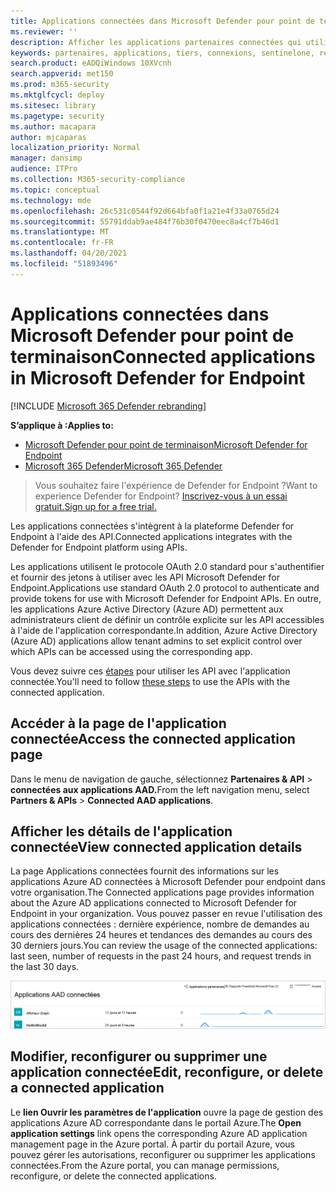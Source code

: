 ```yaml
---
title: Applications connectées dans Microsoft Defender pour point de terminaison
ms.reviewer: ''
description: Afficher les applications partenaires connectées qui utilisent le protocole OAuth 2.0 standard pour s'authentifier et fournir des jetons à utiliser avec les API Microsoft Defender for Endpoint.
keywords: partenaires, applications, tiers, connexions, sentinelone, recherche, bitdefender, corrata, morphisec, paloalto, ziften, meilleure mobilité
search.product: eADQiWindows 10XVcnh
search.appverid: met150
ms.prod: m365-security
ms.mktglfcycl: deploy
ms.sitesec: library
ms.pagetype: security
ms.author: macapara
author: mjcaparas
localization_priority: Normal
manager: dansimp
audience: ITPro
ms.collection: M365-security-compliance
ms.topic: conceptual
ms.technology: mde
ms.openlocfilehash: 26c531c0544f92d664bfa0f1a21e4f33a0765d24
ms.sourcegitcommit: 55791ddab9ae484f76b30f0470eec8a4cf7b46d1
ms.translationtype: MT
ms.contentlocale: fr-FR
ms.lasthandoff: 04/20/2021
ms.locfileid: "51893496"
---
```

# <a name="connected-applications-in-microsoft-defender-for-endpoint"></a><span data-ttu-id="63769-104">Applications connectées dans Microsoft Defender pour point de terminaison</span><span class="sxs-lookup"><span data-stu-id="63769-104">Connected applications in Microsoft Defender for Endpoint</span></span>

[!INCLUDE [Microsoft 365 Defender rebranding](../../includes/microsoft-defender.md)]

<span data-ttu-id="63769-105">**S’applique à :**</span><span class="sxs-lookup"><span data-stu-id="63769-105">**Applies to:**</span></span>
- [<span data-ttu-id="63769-106">Microsoft Defender pour point de terminaison</span><span class="sxs-lookup"><span data-stu-id="63769-106">Microsoft Defender for Endpoint</span></span>](https://go.microsoft.com/fwlink/p/?linkid=2154037)
- [<span data-ttu-id="63769-107">Microsoft 365 Defender</span><span class="sxs-lookup"><span data-stu-id="63769-107">Microsoft 365 Defender</span></span>](https://go.microsoft.com/fwlink/?linkid=2118804)


><span data-ttu-id="63769-108">Vous souhaitez faire l'expérience de Defender for Endpoint ?</span><span class="sxs-lookup"><span data-stu-id="63769-108">Want to experience Defender for Endpoint?</span></span> [<span data-ttu-id="63769-109">Inscrivez-vous à un essai gratuit.</span><span class="sxs-lookup"><span data-stu-id="63769-109">Sign up for a free trial.</span></span>](https://www.microsoft.com/microsoft-365/windows/microsoft-defender-atp?ocid=docs-wdatp-assignaccess-abovefoldlink)

<span data-ttu-id="63769-110">Les applications connectées s'intègrent à la plateforme Defender for Endpoint à l'aide des API.</span><span class="sxs-lookup"><span data-stu-id="63769-110">Connected applications integrates with the Defender for Endpoint platform using APIs.</span></span> 

<span data-ttu-id="63769-111">Les applications utilisent le protocole OAuth 2.0 standard pour s'authentifier et fournir des jetons à utiliser avec les API Microsoft Defender for Endpoint.</span><span class="sxs-lookup"><span data-stu-id="63769-111">Applications use standard OAuth 2.0 protocol to authenticate and provide tokens for use with Microsoft Defender for Endpoint APIs.</span></span>  <span data-ttu-id="63769-112">En outre, les applications Azure Active Directory (Azure AD) permettent aux administrateurs client de définir un contrôle explicite sur les API accessibles à l'aide de l'application correspondante.</span><span class="sxs-lookup"><span data-stu-id="63769-112">In addition, Azure Active Directory (Azure AD) applications allow tenant admins to set explicit control over which APIs can be accessed using the corresponding app.</span></span>
 
<span data-ttu-id="63769-113">Vous devez suivre ces [étapes](https://docs.microsoft.com/microsoft-365/security/defender-endpoint/apis-intro) pour utiliser les API avec l'application connectée.</span><span class="sxs-lookup"><span data-stu-id="63769-113">You'll need to follow [these steps](https://docs.microsoft.com/microsoft-365/security/defender-endpoint/apis-intro) to use the APIs with the connected application.</span></span>
 
## <a name="access-the-connected-application-page"></a><span data-ttu-id="63769-114">Accéder à la page de l'application connectée</span><span class="sxs-lookup"><span data-stu-id="63769-114">Access the connected application page</span></span>
<span data-ttu-id="63769-115">Dans le menu de navigation de gauche, sélectionnez **Partenaires & API**  >  **connectées aux applications AAD.**</span><span class="sxs-lookup"><span data-stu-id="63769-115">From the left navigation menu, select **Partners & APIs** > **Connected AAD applications**.</span></span>

 
## <a name="view-connected-application-details"></a><span data-ttu-id="63769-116">Afficher les détails de l'application connectée</span><span class="sxs-lookup"><span data-stu-id="63769-116">View connected application details</span></span>
<span data-ttu-id="63769-117">La page Applications connectées fournit des informations sur les applications Azure AD connectées à Microsoft Defender pour endpoint dans votre organisation.</span><span class="sxs-lookup"><span data-stu-id="63769-117">The Connected applications page provides information about the Azure AD applications connected to Microsoft Defender for Endpoint in your organization.</span></span> <span data-ttu-id="63769-118">Vous pouvez passer en revue l'utilisation des applications connectées : dernière expérience, nombre de demandes au cours des dernières 24 heures et tendances des demandes au cours des 30 derniers jours.</span><span class="sxs-lookup"><span data-stu-id="63769-118">You can review the usage of the connected applications: last seen, number of requests in the past 24 hours, and request trends in the last 30 days.</span></span>

![Image des applications connectées](images/connected-apps.png)
 
## <a name="edit-reconfigure-or-delete-a-connected-application"></a><span data-ttu-id="63769-120">Modifier, reconfigurer ou supprimer une application connectée</span><span class="sxs-lookup"><span data-stu-id="63769-120">Edit, reconfigure, or delete a connected application</span></span>
<span data-ttu-id="63769-121">Le **lien Ouvrir les paramètres de l'application** ouvre la page de gestion des applications Azure AD correspondante dans le portail Azure.</span><span class="sxs-lookup"><span data-stu-id="63769-121">The **Open application settings** link opens the corresponding Azure AD application management page in the Azure portal.</span></span> <span data-ttu-id="63769-122">À partir du portail Azure, vous pouvez gérer les autorisations, reconfigurer ou supprimer les applications connectées.</span><span class="sxs-lookup"><span data-stu-id="63769-122">From the Azure portal, you can manage permissions, reconfigure, or delete the connected applications.</span></span>
